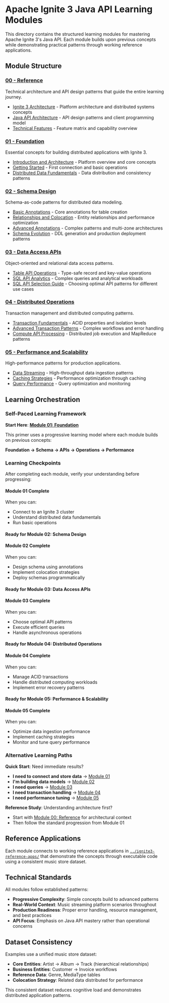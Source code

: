 # Apache Ignite 3 Java API Learning Modules

This directory contains the structured learning modules for mastering Apache Ignite 3's Java API. Each module builds upon previous concepts while demonstrating practical patterns through working reference applications.

## Module Structure

### [00 - Reference](./00-reference/)

Technical architecture and API design patterns that guide the entire learning journey.

- [Ignite 3 Architecture](./00-reference/IGNITE3-ARCH.md) - Platform architecture and distributed systems concepts
- [Java API Architecture](./00-reference/JAVA-API-ARCH.md) - API design patterns and client programming model
- [Technical Features](./00-reference/TECHNICAL_FEATURES.md) - Feature matrix and capability overview

### [01 - Foundation](./01-foundation/)

Essential concepts for building distributed applications with Ignite 3.

- [Introduction and Architecture](./01-foundation/01-introduction-and-architecture.md) - Platform overview and core concepts
- [Getting Started](./01-foundation/02-getting-started.md) - First connection and basic operations
- [Distributed Data Fundamentals](./01-foundation/03-distributed-data-fundamentals.md) - Data distribution and consistency patterns

### [02 - Schema Design](./02-schema-design/)

Schema-as-code patterns for distributed data modeling.

- [Basic Annotations](./02-schema-design/01-basic-annotations.md) - Core annotations for table creation
- [Relationships and Colocation](./02-schema-design/02-relationships-and-colocation.md) - Entity relationships and performance optimization
- [Advanced Annotations](./02-schema-design/03-advanced-annotations.md) - Complex patterns and multi-zone architectures
- [Schema Evolution](./02-schema-design/04-schema-evolution.md) - DDL generation and production deployment patterns

### [03 - Data Access APIs](./03-data-access-apis/)

Object-oriented and relational data access patterns.

- [Table API Operations](./03-data-access-apis/01-table-api-operations.md) - Type-safe record and key-value operations
- [SQL API Analytics](./03-data-access-apis/02-sql-api-analytics.md) - Complex queries and analytical workloads
- [SQL API Selection Guide](./03-data-access-apis/03-sql-api-selection-guide.md) - Choosing optimal API patterns for different use cases

### [04 - Distributed Operations](./04-distributed-operations/)

Transaction management and distributed computing patterns.

- [Transaction Fundamentals](./04-distributed-operations/01-transaction-fundamentals.md) - ACID properties and isolation levels
- [Advanced Transaction Patterns](./04-distributed-operations/02-advanced-transaction-patterns.md) - Complex workflows and error handling
- [Compute API Processing](./04-distributed-operations/03-compute-api-processing.md) - Distributed job execution and MapReduce patterns

### [05 - Performance and Scalability](./05-performance-scalability/)

High-performance patterns for production applications.

- [Data Streaming](./05-performance-scalability/01-data-streaming.md) - High-throughput data ingestion patterns
- [Caching Strategies](./05-performance-scalability/02-caching-strategies.md) - Performance optimization through caching
- [Query Performance](./05-performance-scalability/03-query-performance.md) - Query optimization and monitoring

## Learning Orchestration

### Self-Paced Learning Framework

**Start Here**: [**Module 01: Foundation**](./01-foundation/01-introduction-and-architecture.md)

This primer uses a progressive learning model where each module builds on previous concepts:

**Foundation → Schema → APIs → Operations → Performance**

### Learning Checkpoints

After completing each module, verify your understanding before progressing:

#### Module 01 Complete

When you can:

- Connect to an Ignite 3 cluster
- Understand distributed data fundamentals  
- Run basic operations

#### Ready for Module 02: Schema Design

#### Module 02 Complete

When you can:

- Design schema using annotations
- Implement colocation strategies
- Deploy schemas programmatically

#### Ready for Module 03: Data Access APIs

#### Module 03 Complete

When you can:

- Choose optimal API patterns
- Execute efficient queries
- Handle asynchronous operations

#### Ready for Module 04: Distributed Operations

#### Module 04 Complete

When you can:

- Manage ACID transactions
- Handle distributed computing workloads
- Implement error recovery patterns

#### Ready for Module 05: Performance & Scalability

#### Module 05 Complete

When you can:

- Optimize data ingestion performance
- Implement caching strategies
- Monitor and tune query performance

### Alternative Learning Paths

**Quick Start**: Need immediate results?

- **I need to connect and store data** → [Module 01](./01-foundation/)
- **I'm building data models** → [Module 02](./02-schema-design/)  
- **I need queries** → [Module 03](./03-data-access-apis/)
- **I need transaction handling** → [Module 04](./04-distributed-operations/)
- **I need performance tuning** → [Module 05](./05-performance-scalability/)

**Reference Study**: Understanding architecture first?

- Start with [Module 00: Reference](./00-reference/) for architectural context
- Then follow the standard progression from Module 01

## Reference Applications

Each module connects to working reference applications in [`../ignite3-reference-apps/`](../ignite3-reference-apps/) that demonstrate the concepts through executable code using a consistent music store dataset.

## Technical Standards

All modules follow established patterns:

- **Progressive Complexity**: Simple concepts build to advanced patterns
- **Real-World Context**: Music streaming platform scenarios throughout
- **Production Readiness**: Proper error handling, resource management, and best practices
- **API Focus**: Emphasis on Java API mastery rather than operational concerns

## Dataset Consistency

Examples use a unified music store dataset:

- **Core Entities**: Artist → Album → Track (hierarchical relationships)
- **Business Entities**: Customer → Invoice workflows
- **Reference Data**: Genre, MediaType tables
- **Colocation Strategy**: Related data distributed for performance

This consistent dataset reduces cognitive load and demonstrates distributed application patterns.
